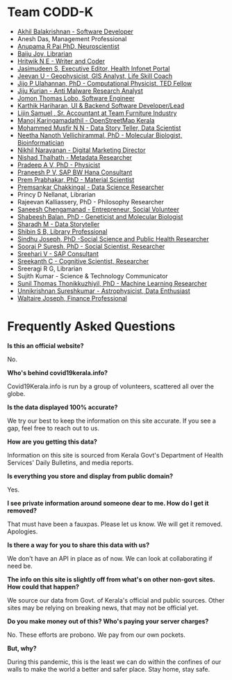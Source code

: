 # Team CODD-K

 * [Akhil Balakrishnan - Software Developer](https://www.linkedin.com/in/akhil-balakrishnan-10b82359)
 * Anesh Das, Management Professional
 * [Anupama R Pai PhD, Neuroscientist](https://www.linkedin.com/in/anupama-r-pai-026a57a5/)
 * [Baiju Joy, Librarian](https://in.linkedin.com/in/baiju-joy-a498b365)
 * [Hritwik N E - Writer and Coder](https://www.linkedin.com/in/hritwik-ne-b95470189)
 * [Jasimudeen S, Executive Editor, Health Infonet Portal](https://healthinfonet.in/)
 * [Jeevan U - Geophysicist, GIS Analyst, Life Skill Coach ](https://www.linkedin.com/in/jeevanthetrainer/)
 * [Jijo P Ulahannan, PhD - Computational Physicist, TED Fellow](https://www.linkedin.com/in/jijopu)
 * [Jiju Kurian - Anti Malware Research Analyst](https://www.linkedin.com/in/jiju-kurian-590ab211)
 * [Jomon Thomas Lobo, Software Engineer](http://jomonlobo.online)
 * [Karthik Hariharan, UI & Backend Software Developer/Lead](https://www.facebook.com/karthik08)
 * [Lijin Samuel , Sr. Accountant at Team Furniture Industry](https://www.linkedin.com/in/lijin-samuel-9016bb119)
 * [Manoj Karingamadathil  - OpenStreetMap Kerala](https://www.facebook.com/manoj.k.mohan)
 * [Mohammed Musfir N N  - Data Story Teller, Data Scientist](https://www.linkedin.com/in/musfir-mohammed-684a013b)
 * [Neetha Nanoth Vellichirammal, PhD - Molecular Biologist, Bioinformatician](https://www.linkedin.com/in/neethananoth)
 * [Nikhil Narayanan  - Digital Marketing Director](http://www.twitter.com/nikhilnarayanan)
 * [Nishad Thalhath - Metadata Researcher](https://github.com/nishad)
 * [Pradeep A V, PhD - Physicist](https://www.linkedin.com/in/pradeep-a-v-511821154)
 * [Praneesh P V, SAP BW Hana Consultant](https://www.linkedin.com/in/pvpraneesh)
 * [Prem Prabhakar, PhD  - Material Scientist](https://www.linkedin.com/in/premprabhakaran)
 * [Premsankar Chakkingal - Data Science Researcher](https://www.linkedin.com/in/premsankarc)
 * Princy D Nellanat, Librarian
 * Rajeevan Kalliassery, PhD - Philosophy Researcher
 * [Saneesh Chengamanad - Entrepreneur, Social Volunteer](https://www.linkedin.com/in/saneesh-chengamanad-142495137)
 * [Shabeesh Balan, PhD - Geneticist and Molecular Biologist](https://www.linkedin.com/in/shabeesh-balan-03251923)
 * [Sharadh M  - Data Storyteller]( https://twitter.com/dumb_doh?s=08)
 * [Shibin S B, Library Professional](https://iitpkd.ac.in/people/shibinsb)
 * [Sindhu Joseph, PhD -Social Science and Public Health Researcher](https://www.linkedin.com/in/sjsindhu/)
 * [Sooraj P Suresh, PhD - Social Scientist, Researcher](https://www.linkedin.com/in/sooraj-p-suresh-6a796921)
 * [Sreehari V - SAP Consultant](https://www.linkedin.com/in/sreehari-pillai-b17336b0/)
 * [Sreekanth C - Cognitive Scientist, Researcher](https://www.linkedin.com/in/sreekanth-c-5b0488142)
 * Sreeragi R G, Librarian 
 * Sujith Kumar - Science & Technology Communicator
 * [Sunil Thomas Thonikkuzhiyil, PhD - Machine Learning Researcher](https://www.linkedin.com/in/sunil-thomas-thonikuzhiyil-88597415a)
 * [Unnikrishnan Sureshkumar  - Astrophysicist, Data Enthusiast](https://www.linkedin.com/in/unnikrishnan-sureshkumar-4b519015/)
 * [Waltaire Joseph, Finance Professional](http://linkedin.com/in/waltairejoseph)


# Frequently Asked Questions

**Is this an official website?**

No.

**Who's behind covid19kerala.info?**

Covid19Kerala.info is run by a group of volunteers, scattered all over the globe.

**Is the data displayed 100% accurate?**

We try our best to keep the information on this site accurate. If you see a gap, feel free to reach out to us. 

**How are you getting this data?**

Information on this site is sourced from Kerala Govt's Department of Health Services' Daily Bulletins, and media reports.

**Is everything you store and display from public domain?**

Yes.

**I see private information around someone dear to me. How do I get it removed?**

That must have been a fauxpas. Please let us know. We will get it removed. Apologies.

**Is there a way for you to share this data with us?**

We don't have an API in place as of now. We can look at collaborating if need be.

**The info on this site is slightly off from what's on other non-govt sites. How could that happen?**

We source our data from Govt. of Kerala's official and public sources. Other sites may be relying on breaking news, that may not be official yet.

**Do you make money out of this? Who's paying your server charges?**

No. These efforts are probono. We pay from our own pockets.

**But, why?**

During this pandemic, this is the least we can do within the confines of our walls to make the world a better and safer place. Stay home, stay safe.

